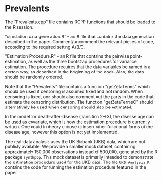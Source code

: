 # Prevalents

The "Prevalents.cpp" file contains RCPP functions that should be loaded to the R session.

"simulation data generation.R" - an R file that contains the data generation described in the paper. Comment/uncomment the relevant pieces of code, according to the required setting A/B/C.

"Estimation Procedure.R" - an R file that contains the pairwise point-estimation, as well as the three bootstrap procedures for variance estimation. The procedure requires that the data variables be named in a certain way, as described in the beginning of the code. Also, the data should be randomly ordered.

Note that the "Prevalents" file contains a function "getZetaTerms" which should be used if censoring is assumed fixed and not random. When censoring is fixed, one should also comment out the parts in the code that estimate the censoring distribution. The function "getZetaTermsC" should alternatively be used when censoring should also be estimated.

In the model for death-after-disease (transition 2->3), the disease age can be used as covariate, which is how the estimation procedure is currently written. One could in theory choose to insert other functional forms of the disease age, however this option is not yet implemented.

The real-data analysis uses the UK Biobank (UKB) data, which are not publicly available. We provide a smaller mock dataset, containing approximately 150,000 observations instead of 500,000, generated by the R package `synthpop`. This mock dataset is primarily intended to demonstrate the estimation procedure used for the UKB data. The file `UKB Analysis.R` contains the code for running the estimation procedure featured in the paper.
